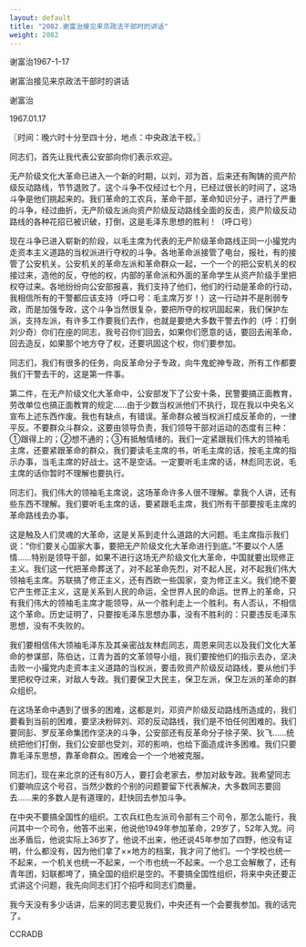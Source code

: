 ```yaml
---
layout: default
title: "2082.谢富治接见来京政法干部时的讲话"
weight: 2082
---
```


谢富治1967-1-17

谢富治接见来京政法干部时的讲话

谢富治

1967.01.17

〖时间：晚六时十分至四十分，地点：中央政法干校。〗

同志们，首先让我代表公安部向你们表示欢迎。

无产阶级文化大革命已进入一个新的时期，以刘，邓为首，后来还有陶铸的资产阶级反动路线，节节退败了。这个斗争不仅经过七个月，已经过很长的时间了，这场斗争是他们挑起来的。我们革命的工农兵，革命干部，革命知识分子，进行了严重的斗争，经过曲折，无产阶级左派向资产阶级反动路线全面的反击，资产阶级反动路线的各种花招已被识破，打倒，这是毛泽东思想的胜利！（呼口号）

现在斗争已进入崭新的阶段，以毛主席为代表的无产阶级革命路线正同一小撮党内走资本主义道路的当权派进行夺权的斗争。各地革命派接管了电台，报社，有的接管了公安机关。公安机关的革命左派和革命群众一起，一个一个的把公安机关的权接过来，造他的反，夺他的权，内部的革命派和外面的革命学生从资产阶级手里把权夺过来。各地纷纷向公安部报喜，我们支持了他们，他们的行动是革命的行动，我相信所有的干警都应该支持（呼口号：毛主席万岁！）这一行动并不是削弱专政，而是加强专政，这个斗争当然很复杂，要把所夺的权巩固起来，我们保护左派，支持左派，有许多工作要我们去作，也就是要绝大多数干警去作的（呼：打倒刘少奇）你们在座的同志，我号召你们回去，如果你们愿意的话，要回去闹革命，回去造反，如果那个地方夺了权，还要巩固这个权，你们要参加。

同志们，我们有很多的任务，向反革命分子专政，向牛鬼蛇神专政，所有工作都要我们干警去干的，这是第一件事。

第二件，在无产阶级文化大革命中，公安部发下了公安十条，民警要搞正面教育，劳改单位也搞正面教育的规定……由于少数当权派他们不执行，现在我以中央名义宣布上述东西作废。我也有缺点，有错误。革命群众被当权派打成反革命的，一律平反。不要群众斗群众，这要由领导负责，我们领导干部对运动的态度有三种：①跟得上的；②想不通的；③有抵触情绪的。我们一定紧跟我们伟大的领袖毛主席，还要紧跟革命的群众，我们要读毛主席的书，听毛主席的话，按毛主席的指示办事，当毛主席的好战士。这不是空话。一定要听毛主席的话，林彪同志说，毛主席的话你暂时不理解也要执行。

同志们，我们伟大的领袖毛主席说，这场革命许多人很不理解。拿我个人讲，还有些东西不理解。我们要听毛主席的话，要紧跟毛主席，我们所有干部要按毛主席的革命路线去办事。

这是触及人们灵魂的大革命，这是关系到走什么道路的大问题。毛主席指示我们说：“你们要关心国家大事，要把无产阶级文化大革命进行到底。”不要以个人感情……特别是领导干部，如果不进行这场无产阶级文化大革命，中国就要出现修正主义。我们这一代把革命葬送了，对不起革命先烈，对不起人民，对不起我们伟大领袖毛主席。苏联搞了修正主义，还有西欧一些国家，变为修正主义。我们绝不要它产生修正主义，这是关系到人民的命运，全世界人民的命运。世界上的革命，只有我们伟大的领袖毛主席才能领导，从一个胜利走上一个胜利。有人否认，不相信这个革命。历史证明了，只要按毛泽东思想办事，没有不胜利的：只要违反毛泽东思想，没有不失败的。

我们要相信伟大领袖毛泽东及其亲密战友林彪同志，周恩来同志以及我们文化大革命的参谋部，陈伯达，江青为首的文革领导小组，我们要按他们的指示去办，坚决击败一小撮党内走资本主义道路的当权派，要击败资产阶级反动路线，要从他们手里把权夺过来，对敌人专政。我们要保卫大民主，保卫左派，保卫左派的革命的群众组织。

在这场革命中遇到了很多的困难，这都是刘，邓资产阶级反动路线所造成的，我们要看到当前的困难，要坚决粉碎刘、邓的反动路线，我们是不怕任何困难的。我们要同彭、罗反革命集团作坚决的斗争，公安部还有反革命分子徐子荣、狄飞……统统把他们打倒，我们公安部也受刘，邓的影响，也给下面造成许多困难。我们只要靠毛泽东思想，靠革命群众。困难会一个一个地被克服。

同志们，现在来北京的还有80万人，要打会老家去，参加对敌专政。我希望同志们要响应这个号召，当然少数的个别的问题要留下代表解决，大多数同志要回去……来的多数人是有道理的，赶快回去参加斗争。

在中央不要搞全国性的组织。工农兵红色左派司令部有三个司令，那怎么能行，我问其中一个司令，他答不出来，他说他1949年参加革命，29岁了，52年入党。问出矛盾后，他说实际上36岁了，他说不出来，他还说45年参加了四野，他没有证明，什么都没有，因为他们拿了××地方的档案，我才问了他们。一个学校也统一不起来，一个机关也统一不起来，一个市也统一不起来。一个总工会解散了，还有青年团，妇联都垮了，搞全国的组织是空的。不要搞全国性组织，将来中央还要正式讲这个问题，我先向同志们打个招呼和同志们商量。

我今天没有多少话讲，后来的同志要见我们，中央还有一个会要我参加。我的话完了。

CCRADB

